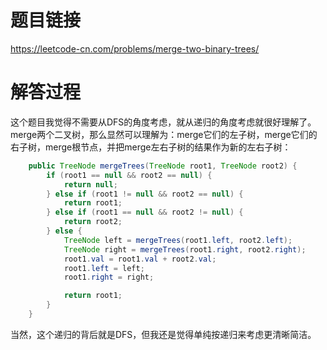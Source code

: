 # 题目链接
https://leetcode-cn.com/problems/merge-two-binary-trees/

# 解答过程
这个题目我觉得不需要从DFS的角度考虑，就从递归的角度考虑就很好理解了。merge两个二叉树，那么显然可以理解为：merge它们的左子树，merge它们的右子树，merge根节点，并把merge左右子树的结果作为新的左右子树：

```java
	public TreeNode mergeTrees(TreeNode root1, TreeNode root2) {
		if (root1 == null && root2 == null) {
			return null;
		} else if (root1 != null && root2 == null) {
			return root1;
		} else if (root1 == null && root2 != null) {
			return root2;
		} else {
			TreeNode left = mergeTrees(root1.left, root2.left);
			TreeNode right = mergeTrees(root1.right, root2.right);
			root1.val = root1.val + root2.val;
			root1.left = left;
			root1.right = right;

			return root1;
		}
	}
```

当然，这个递归的背后就是DFS，但我还是觉得单纯按递归来考虑更清晰简洁。
